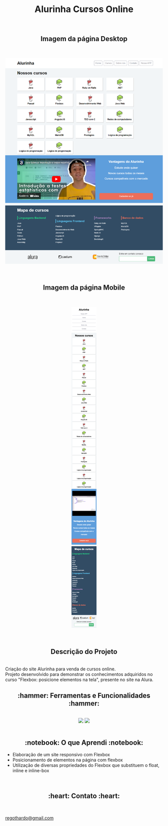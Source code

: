 # <h1 align="center">Alurinha Cursos Online</h1>

<br>

<h2 align="center"> Imagem da página Desktop </h2>
<br>

![Imagem do site da AluraPlus Desktop](./layouts/Alurinha.png)

<br>

<h2 align="center"> Imagem da página Mobile </h2>
<br>

<div align="center">

![Imagem do site da AluraPlus Mobile](./layouts/alurinha-layout-mobile.png)

</div>

<br>

<h2 align="center"> Descrição do Projeto </h2>
<br>
    Criação do site Alurinha para venda de cursos online.<br>
    Projeto desenvolvido para demonstrar os conhecimentos adquiridos no curso "Flexbox: posicione elementos na tela", presente no site na Alura.
<br>

<h2 align="center"> :hammer:  Ferramentas e Funcionalidades  :hammer: </h2>
<br>
<div align="center">
<img src="https://cdn.jsdelivr.net/gh/devicons/devicon/icons/css3/css3-original.svg" with="40" height="40">
<img src="https://cdn.jsdelivr.net/gh/devicons/devicon/icons/html5/html5-original.svg" with="40" height="40">
</div>
<br>
          
<h2 align="center"> :notebook:  O que Aprendi  :notebook:</h2>

 - Elaboração de um site responsivo com Flexbox
 - Posicionamento de elementos na página com flexbox
 - Utilização de diversas propriedades do Flexbox que substituem o float, inline e inline-box

<br>
 
<h2 align="center"> :heart:  Contato  :heart:</h2>
<br>

regothardo@gmail.com
